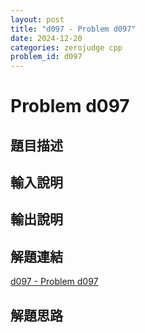 ```yaml
---
layout: post
title: "d097 - Problem d097"
date: 2024-12-20
categories: zerojudge cpp
problem_id: d097
---
```


# Problem d097

## 題目描述



## 輸入說明



## 輸出說明



## 解題連結

[d097 - Problem d097](https://zerojudge.tw/ShowProblem?problemid=d097)

## 解題思路


